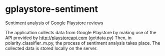 # gplaystore-sentiment
Sentiment analysis of Google Playstore reviews

The application collects data from Google Playstore by making use of the API provided by http://playstoreapi.com (getdata.py)
Then, in polarity_classifier_m.py, the process of sentiment analysis takes place. The collected data is stored locally on the server.

